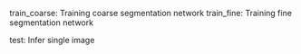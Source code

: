 train_coarse: Training coarse segmentation network
train_fine: Training fine segmentation network

test: Infer single image



 
